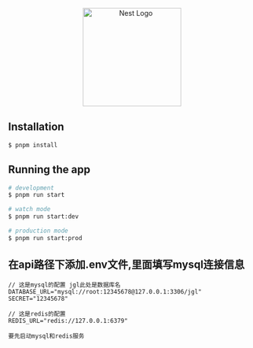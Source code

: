 <p align="center">
  <a href="http://nestjs.com/" target="blank"><img src="https://nestjs.com/img/logo-small.svg" width="200" alt="Nest Logo" /></a>
</p>

[circleci-image]: https://img.shields.io/circleci/build/github/nestjs/nest/master?token=abc123def456

## Installation

```bash
$ pnpm install
```

## Running the app

```bash
# development
$ pnpm run start

# watch mode
$ pnpm run start:dev

# production mode
$ pnpm run start:prod
```

## 在api路径下添加.env文件,里面填写mysql连接信息

```
// 这是mysql的配置 jgl此处是数据库名
DATABASE_URL="mysql://root:12345678@127.0.0.1:3306/jgl"
SECRET="12345678"

// 这是redis的配置
REDIS_URL="redis://127.0.0.1:6379"

要先启动mysql和redis服务

```
